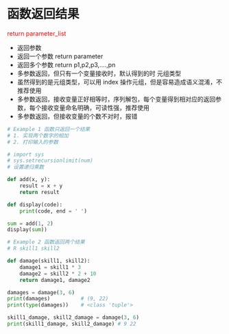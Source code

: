 # 函数返回结果

<font color="red"> return parameter_list </font>

- 返回参数
- 返回一个参数 return parameter
- 返回多个参数 return p1,p2,p3,....,pn
- 多参数返回，但只有一个变量接收时，默认得到的时 元组类型
- 虽然得到的是元组类型，可以用 index 操作元组，但是容易造成语义混淆，不推荐使用
- 多参数返回，接收变量正好相等时，序列解包，每个变量得到相对应的返回参数，每个接收变量命名明确，可读性强，推荐使用
- 多参数返回，但接收变量的个数不对时，报错


``` python
# Example 1 函数只返回一个结果
# 1. 实现两个数字的相加
# 2. 打印输入的参数

# import sys
# sys.setrecursionlimit(num) 
# 设置递归乘数

def add(x, y):
    result = x + y
    return result

def display(code):
    print(code, end = ' ')

sum = add(1, 2)
display(sum))
```

``` python
# Example 2 函数返回两个结果
# R skill1 skill2

def damage(skill1, skill2):
    damage1 = skill1 * 3
    damage2 = skill2 * 2 + 10
    return damage1, damage2

damages = damage(3, 6)
print(damages)          # (9, 22)
print(type(damages))    # <class 'tuple'>

skill1_damage, skill2_damage = damage(3, 6)
print(skill1_damage, skill2_damage) # 9 22
```